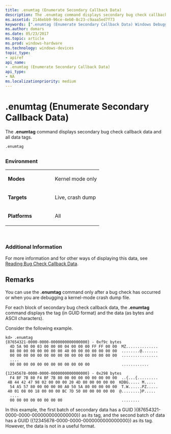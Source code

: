 ```yaml
---
title: .enumtag (Enumerate Secondary Callback Data)
description: The .enumtag command displays secondary bug check callback data and all data tags.
ms.assetid: 2146ebb9-96ce-4eb0-8c23-c9aaa5ed7f73
keywords: [".enumtag (Enumerate Secondary Callback Data) Windows Debugging"]
ms.author: domars
ms.date: 05/23/2017
ms.topic: article
ms.prod: windows-hardware
ms.technology: windows-devices
topic_type:
- apiref
api_name:
- .enumtag (Enumerate Secondary Callback Data)
api_type:
- NA
ms.localizationpriority: medium
---
```


# .enumtag (Enumerate Secondary Callback Data)


The **.enumtag** command displays secondary bug check callback data and all data tags.

```
.enumtag 
```

## <span id="ddk_meta_enumerate_secondary_callback_data_dbg"></span><span id="DDK_META_ENUMERATE_SECONDARY_CALLBACK_DATA_DBG"></span>


### <span id="Environment"></span><span id="environment"></span><span id="ENVIRONMENT"></span>Environment

<table>
<colgroup>
<col width="50%" />
<col width="50%" />
</colgroup>
<tbody>
<tr class="odd">
<td align="left"><p><strong>Modes</strong></p></td>
<td align="left"><p>Kernel mode only</p></td>
</tr>
<tr class="even">
<td align="left"><p><strong>Targets</strong></p></td>
<td align="left"><p>Live, crash dump</p></td>
</tr>
<tr class="odd">
<td align="left"><p><strong>Platforms</strong></p></td>
<td align="left"><p>All</p></td>
</tr>
</tbody>
</table>

 

### <span id="Additional_Information"></span><span id="additional_information"></span><span id="ADDITIONAL_INFORMATION"></span>Additional Information

For more information and for other ways of displaying this data, see [Reading Bug Check Callback Data](reading-bug-check-callback-data.md).

Remarks
-------

You can use the **.enumtag** command only after a bug check has occurred or when you are debugging a kernel-mode crash dump file.

For each block of secondary bug check callback data, the **.enumtag** command displays the tag (in GUID format) and the data (as bytes and ASCII characters).

Consider the following example.

```
kd> .enumtag
{87654321-0000-0000-0000000000000000} - 0xf9c bytes
  4D 5A 90 00 03 00 00 00 04 00 00 00 FF FF 00 00  MZ..............
  B8 00 00 00 00 00 00 00 40 00 00 00 00 00 00 00  ........@.......
  00 00 00 00 00 00 00 00 00 00 00 00 00 00 00 00  ................
  ....
  00 00 00 00 00 00 00 00 00 00 00 00              ............

{12345678-0000-0000-0000000000000000} - 0x298 bytes
  F4 BF 7B 80 F4 BF 7B 80 00 00 00 00 00 00 00 00  ..{...{.........
 4B 44 42 47 98 02 00 00 00 20 4D 80 00 00 00 00  KDBG..... M.....
  54 A5 57 80 00 00 00 00 A0 50 5A 80 00 00 00 00  T.W......PZ.....
 40 01 08 00 18 00 00 00 BC 7D 50 80 00 00 00 00  @........}P.....
  ....
  00 00 00 00 00 00 00 00                          ........
```

In this example, the first batch of secondary data has a GUID ){87654321-0000-0000-0000000000000000}) as its tag, and the second batch of data has a GUID ({12345678-0000-0000-0000000000000000}) as its tag. However, the data is not in a useful format.

 

 





